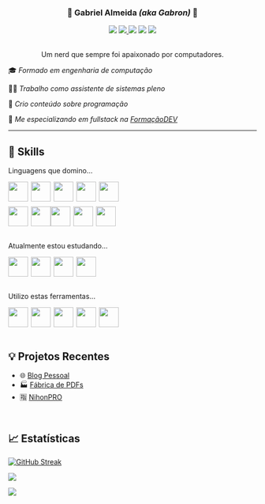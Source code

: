 
<h3 align="center">🚀 Gabriel Almeida <em>(aka Gabron)</em> 🚀</h3>

<div align="center">
<a href="https://www.linkedin.com/in/seu-usuário-linkedln-aqui" target="_blank"><img loading="lazy" src="https://img.shields.io/badge/-LinkedIn-%230077B5?style=for-the-badge&logo=linkedin&logoColor=white" target="_blank"></a>
<a href="https://gabrondev.com" target="_blank">
  <img src="https://img.shields.io/badge/-Blogger-FF5722?style=for-the-badge&logo=blogger&logoColor=white" target="_blank">
</a>
<a href="https://www.youtube.com/@gabrondev" target="_blank"><img loading="lazy" src="https://img.shields.io/badge/YouTube-FF0000?style=for-the-badge&logo=youtube&logoColor=white" target="_blank"></a>
<a href="https://www.instagram.com/gabrondev" target="_blank"><img loading="lazy" src="https://img.shields.io/badge/-Instagram-%23E4405F?style=for-the-badge&logo=instagram&logoColor=white" target="_blank"></a>
<a href = "mailto:gabrieltux19@gmail.com"><img loading="lazy" src="https://img.shields.io/badge/Gmail-D14836?style=for-the-badge&logo=gmail&logoColor=white" target="_blank"></a>
</div>

<br>

<p align="center">Um nerd que sempre foi apaixonado por computadores.</p>

🎓 _Formado em engenharia de computação_

👨‍💻 _Trabalho como assistente de sistemas pleno_

🎥 _Crio conteúdo sobre programação_

🎯 _Me especializando em fullstack na [FormaçãoDEV](https://www.formacao.dev)_

---



## 🤹 Skills

<p>Linguagens que domino...</p>
<div style="display: flex;">
<img src="https://cdn.jsdelivr.net/gh/devicons/devicon@latest/icons/java/java-original.svg" style="height: 40px; margin-right: 6px;"/>
<img src="https://cdn.jsdelivr.net/gh/devicons/devicon@latest/icons/html5/html5-original.svg" style="height: 40px; margin-right: 6px;"/>
<img src="https://cdn.jsdelivr.net/gh/devicons/devicon@latest/icons/css3/css3-original.svg" style="height: 40px; margin-right: 6px;"/>
<img src="https://cdn.jsdelivr.net/gh/devicons/devicon@latest/icons/javascript/javascript-original.svg" style="height: 40px; margin-right: 6px;"/>
<img src="https://cdn.jsdelivr.net/gh/devicons/devicon@latest/icons/python/python-original.svg" style="height: 40px; margin-right: 6px;"/>
</div>

<div style="display: flex; margin-top: 10px;">
<img src="https://cdn.jsdelivr.net/gh/devicons/devicon@latest/icons/csharp/csharp-original.svg" style="height: 40px; margin-right: 6px;"/>
<img src="https://cdn.jsdelivr.net/gh/devicons/devicon@latest/icons/firebase/firebase-original.svg" style="height: 40px;"/>
<img src="https://cdn.jsdelivr.net/gh/devicons/devicon@latest/icons/mysql/mysql-original.svg" style="height: 40px; margin-right: 6px;"/>
<img src="https://cdn.jsdelivr.net/gh/devicons/devicon@latest/icons/mongodb/mongodb-original.svg" style="height: 40px; margin-right: 6px;"/>
<img src="https://cdn.jsdelivr.net/gh/devicons/devicon@latest/icons/microsoftsqlserver/microsoftsqlserver-original.svg" style="height: 40px; margin-right: 6px;"/>
</div>

<br>

<p>Atualmente estou estudando...</p>
<div style="display: flex;">
<img src="https://cdn.jsdelivr.net/gh/devicons/devicon@latest/icons/typescript/typescript-original.svg" style="height: 40px; margin-right: 6px;"/>
<img src="https://cdn.jsdelivr.net/gh/devicons/devicon@latest/icons/react/react-original.svg" style="height: 40px; margin-right: 6px;"/>
<img src="https://cdn.jsdelivr.net/gh/devicons/devicon@latest/icons/amazonwebservices/amazonwebservices-plain-wordmark.svg" style="height: 40px; margin-right: 6px;"/>
<img src="https://cdn.jsdelivr.net/gh/devicons/devicon@latest/icons/tailwindcss/tailwindcss-original.svg" style="height: 40px; margin-right: 6px;"/>
</div>

<br>

<p>Utilizo estas ferramentas...</p>
<div style="display: flex;">
<img src="https://cdn.jsdelivr.net/gh/devicons/devicon@latest/icons/linux/linux-original.svg" style="height: 40px; margin-right: 6px;"/>
<img src="https://cdn.jsdelivr.net/gh/devicons/devicon@latest/icons/windows11/windows11-original.svg" style="height: 40px; margin-right: 6px;"/>
<img src="https://cdn.jsdelivr.net/gh/devicons/devicon@latest/icons/vscode/vscode-original.svg" style="height: 40px; margin-right: 6px;"/>
<img src="https://cdn.jsdelivr.net/gh/devicons/devicon@latest/icons/androidstudio/androidstudio-original.svg" style="height: 40px; margin-right: 6px;"/>
<img src="https://cdn.jsdelivr.net/gh/devicons/devicon@latest/icons/eclipse/eclipse-original.svg" style="height: 40px;"/>
</div>

<br>

## 💡 Projetos Recentes

- 🌐 [Blog Pessoal](https://www.gabrondev.com/p/home.html)
- 🏭 [Fábrica de PDFs](https://github.com/gabrondev/pdf_factory)
- 🈯 [NihonPRO](https://github.com/gabrondev/nihon_pro)

<br>

## 📈 Estatísticas

[![GitHub Streak](https://streak-stats.demolab.com?user=gabrondev&theme=radical)](https://git.io/streak-stats)

![](https://github-readme-stats.vercel.app/api?username=gabrondev&show_icons=true&theme=radical)

[![](https://github-readme-stats.vercel.app/api/top-langs/?username=gabrondev&layout=compact&theme=radical)](https://github.com/anuraghazra/github-readme-stats)  
       
